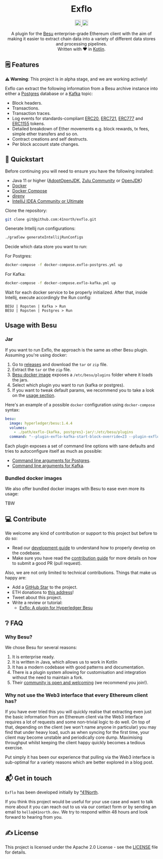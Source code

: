<h1 align="center">Exflo</h1>

<p align="center">
  <a href="https://github.com/41north/exflo/workflows/KtLint/badge.svg">
    <img alt="KtLint" height="20px" src="https://github.com/41north/exflo/workflows/KtLint/badge.svg" />
  </a>
  <a href="https://img.shields.io/github/license/41north/exflo?style=flat-square">
    <img alt="Exflo License" height="20px" src="https://img.shields.io/github/license/41north/exflo?style=flat-square" />
  </a>
</p>

<p align="center">
    A plugin for the <a href="http://besu.hyperledger.org/en/stable/">Besu</a> enterprise-grade Ethereum client with the aim of making it easier to extract chain data into a variety of different data stores and processing pipelines. <br/> Written with ❤️ in <a href="https://kotlinlang.org">Kotlin</a>.
</p>

## 🗒️ Features 

**⚠️ Warning**: This project is in alpha stage, and we are working actively!

Exflo can extract the following information from a Besu archive instance into either a [Postgres](https://www.postgresql.org/) database or a [Kafka](https://kafka.apache.org/) topic:

- Block headers.
- Transactions.
- Transaction traces.
- Log events for standards-compliant [ERC20](https://eips.ethereum.org/EIPS/eip-20), [ERC721](https://eips.ethereum.org/EIPS/eip-721), [ERC777](https://eips.ethereum.org/EIPS/eip-777) and [ERC1155](https://eips.ethereum.org/EIPS/eip-1155) tokens.
- Detailed breakdown of Ether movements e.g. block rewards, tx fees, simple ether transfers and so on.
- Contract creations and self destructs.
- Per block account state changes.

## 🚆 Quickstart

Before continuing you will need to ensure you have the following installed:

* Java 11 or higher ([AdoptOpenJDK](https://adoptopenjdk.net/), [Zulu Community](https://www.azul.com/products/zulu-community/) or [OpenJDK](https://openjdk.java.net/))
* [Docker](https://docs.docker.com/install/)
* [Docker Compose](https://docs.docker.com/compose/install/)
* [direnv](https://github.com/direnv/direnv/blob/master/docs/installation.md)
* [IntelliJ IDEA Community or Ultimate](https://www.jetbrains.com/)

Clone the repository:

```bash
git clone git@github.com:41north/exflo.git
```

Generate Intellij run configurations:

```bash
./gradlew generateIntellijRunConfigs
```

Decide which data store you want to run:

For Postgres:

```bash
docker-compose -f docker-compose.exflo-postgres.yml up
```

For Kafka:

```bash
docker-compose -f docker-compose.exflo-kafka.yml up
```

Wait for each docker service to be properly initialized. After that, inside Intellij, execute accordingly the Run config:

```text
BESU | Ropsten | Kafka > Run
BESU | Ropsten | Postgres > Run
```

## Usage with Besu

### Jar

If you want to run Exflo, the approach is the same as other Besu plugin. Assuming you're using docker:

1. Go to [releases](https://github.com/41North/exflo/releases) and download the `tar` or `zip` file.
2. Extract the `tar` or the `zip` file.
3. [Besu docker image](https://hub.docker.com/r/hyperledger/besu) exposes a `/etc/besu/plugins` folder where it loads the jars.
4. Select which plugin you want to run (kafka or postgres).
5. If you want to tweak default params, we recommend you to take a look on the [usage section](#usage).

Here's an example of a possible `docker` configuration using `docker-compose` syntax:

```yaml
besu:
  image: hyperledger/besu:1.4.4
  volumes:
    - ./path/exflo-{kafka, postgres}-jar/:/etc/besu/plugins
  command: "--plugin-exflo-kafka-start-block-override=23 --plugin-exflo-kafka-max-fork-size=512"
```

Each plugin exposes a set of command line options with sane defaults and tries to autoconfigure itself as much as possible:

- [Command line arguments for Postgres](.github/POSTGRES_PLUGIN.md).
- [Command line arguments for Kafka](.github/KAFKA_PLUGIN.md).

### Bundled docker images

We also offer bundled docker images with Besu to ease even more its usage:

TBW

## 💻 Contribute

We welcome any kind of contribution or support to this project but before to do so:

* Read our [development guide](/.github/DEVELOPMENT.md) to understand how to properly develop on the codebase.
* Make sure you have read the [contribution guide](/.github/CONTRIBUTING.md) for more details on how to submit a good PR (pull request).

Also, we are not only limited to technical contributions. Things that make us happy are:

* Add a [GitHub Star](https://github.com/41north/athena/stargazers) to the project.
* ETH donations to [this address](https://etherscan.io/address/0xcee9ad6d00237e25A945D7ac2f7532C602d265Df)!
* Tweet about this project.
* Write a review or tutorial:
    - [Exflo: A plugin for Hyperledger Besu](https://41north.dev/blog/open-source/exflo-a-plugin-for-hyperledger-besu/)

## ❔ FAQ

### Why Besu?

We chose Besu for several reasons:

1. It is enterprise ready.
2. It is written in Java, which allows us to work in Kotlin
3. It has a modern codebase with good patterns and documentation.
4. There is a plugin system allowing for customisation and integration without the need to maintain a fork.
5. Their [community is open and welcoming](https://chat.hyperledger.org/channel/besu) (we recommend you join!).

### Why not use the Web3 interface that every Ethereum client has?

If you have ever tried this you will quickly realise that extracting even just the basic information from an Ethereum client via the Web3 
interface requires a lot of requests and some non-trivial logic to do well. On top of that, depending on the client 
(we won't name anyone in particular) you may find that under heavy load, such as when syncing for the first time, your client may become 
unstable and periodically core dump. Maximising throughput whilst keeping the client happy quickly becomes a tedious exercise.

Put simply it has been our experience that pulling via the Web3 interface is sub-optimal for a variety reasons which are better explored 
in a blog post.

## 📬 Get in touch

`Exflo` has been developed initially by [°41North](https://41north.dev). 

If you think this project would be useful for your use case and want to talk more about it you can reach out to us via our contact form 
or by sending an email to `hello@41north.dev`. We try to respond within 48 hours and look forward to hearing from you.

## ✍️ License

This project is licensed under the Apache 2.0 License - see the [LICENSE](LICENSE) file for details.

